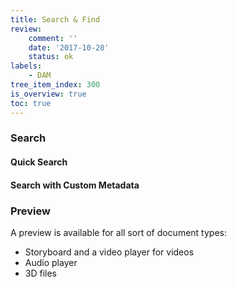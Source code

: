 ```yaml
---
title: Search & Find
review:
    comment: ''
    date: '2017-10-20'
    status: ok
labels:
    - DAM
tree_item_index: 300
is_overview: true
toc: true
---
```


### Search

#### Quick Search



#### Search with Custom Metadata




### Preview

A preview is available for all sort of document types:
- Storyboard and a video player for videos
- Audio player
- 3D files
